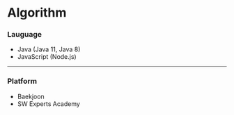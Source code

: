# Algorithm
### Lauguage
- Java (Java 11, Java 8)
- JavaScript (Node.js)

---
### Platform
- Baekjoon
- SW Experts Academy
